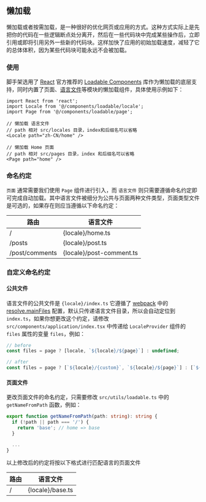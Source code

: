 ## 懒加载

懒加载或者按需加载，是一种很好的优化网页或应用的方式。这种方式实际上是先把你的代码在一些逻辑断点处分离开，然后在一些代码块中完成某些操作后，立即引用或即将引用另外一些新的代码块。这样加快了应用的初始加载速度，减轻了它的总体体积，因为某些代码块可能永远不会被加载。

### 使用

脚手架选用了 [React](https://reactjs.org/docs/code-splitting.html#reactlazy) 官方推荐的 [Loadable Components](https://loadable-components.com) 库作为懒加载的底层支持，同时内置了页面、[语言文件](#i18n.md)等模块的懒加载组件，具体使用示例如下：

```tsx
import React from 'react';
import Locale from '@/components/loadable/locale';
import Page from '@/components/loadable/page';

// 懒加载 语言文件
// path 相对 src/locales 目录，index和后缀名可以省略
<Locale path="zh-CN/home" />

// 懒加载 Home 页面
// path 相对 src/pages 目录，index 和后缀名可以省略
<Page path="home" />
```

### 命名约定

`页面` 通常需要我们使用 `Page` 组件进行引入，而 `语言文件` 则只需要遵循命名约定即可完成自动加载。其中语言文件被细分为公共与页面两种文件类型，页面类型文件是可选的，如果存在则应当遵循以下命名约定：

| 路由           | 语言文件                 |
| -------------- | ------------------------ |
| /              | {locale}/home.ts         |
| /posts         | {locale}/post.ts         |
| /post/comments | {locale}/post-comment.ts |

### 自定义命名约定

#### 公共文件

语言文件的公共文件是 `{locale}/index.ts` 它遵循了 [webpack](https://webpack.js.org/) 中的 [resolve.mainFiles](https://webpack.js.org/configuration/resolve/#resolvemainfiles) 配置，默认只传递语言文件目录，所以会自动定位到 `index.ts`，如果你想更改这个约定，请修改 `src/components/application/index.tsx` 中传递给 `LocaleProvider` 组件的 `files` 属性的变量 `files`，例如：

```javascript
// before
const files = page ? [locale, `${locale}/${page}`] : undefined;

// after
const files = page ? [`${locale}/{custom}`, `${locale}/${page}`] : [`${locale}/{custom}`];
```

#### 页面文件

更改页面文件的命名约定，只需要修改 `src/utils/loadable.ts` 中的 `getNameFromPath` 函数，例如：

```typescript
export function getNameFromPath(path: string): string {
  if (!path || path === '/') {
    return 'base'; // home => base
  }

  ...
}
```

以上修改后的约定将按以下格式进行匹配语言的页面文件

| 路由 | 语言文件         |
| ---- | ---------------- |
| /    | {locale}/base.ts |
